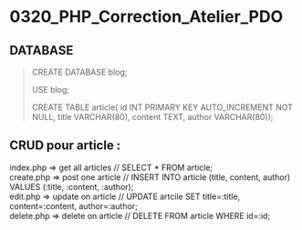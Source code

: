 # 0320_PHP_Correction_Atelier_PDO

## DATABASE

>
> CREATE DATABASE blog;
>
> USE blog;
>
> CREATE TABLE article(
> id INT PRIMARY KEY AUTO_INCREMENT NOT NULL,
> title VARCHAR(80),
> content TEXT,
> author VARCHAR(80));
>

## CRUD pour article :

index.php => get all articles // SELECT * FROM article; <br>
create.php => post one article // INSERT INTO article (title, content, author) VALUES (:title, :content, :author); <br>
edit.php => update on article // UPDATE artcile SET title=:title, content=:content, author=:author; <br>
delete.php => delete on article // DELETE FROM article WHERE id=:id; 
